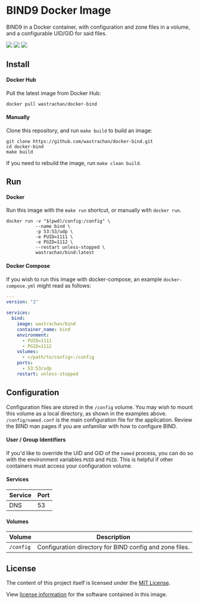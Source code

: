BIND9 Docker Image
==================

BIND9 in a Docker container, with configuration and zone files in a volume, and a configurable UID/GID for said files.

[![](https://circleci.com/gh/wastrachan/docker-bind.svg?style=svg)](https://circleci.com/gh/wastrachan/docker-bind)
[![](https://images.microbadger.com/badges/image/wastrachan/bind.svg)](https://microbadger.com/images/wastrachan/bind)
[![](https://img.shields.io/docker/pulls/wastrachan/bind.svg)](https://hub.docker.com/r/wastrachan/bind)

## Install

#### Docker Hub
Pull the latest image from Docker Hub:

```shell
docker pull wastrachan/docker-bind
```

#### Manually
Clone this repository, and run `make build` to build an image:

```shell
git clone https://github.com/wastrachan/docker-bind.git
cd docker-bind
make build
```

If you need to rebuild the image, run `make clean build`.


## Run

#### Docker
Run this image with the `make run` shortcut, or manually with `docker run`.


```shell
docker run -v "$(pwd)/config:/config" \
           --name bind \
           -p 53:53/udp \
           -e PUID=1111 \
           -e PGID=1112 \
           --restart unless-stopped \
           wastrachan/bind:latest
```


#### Docker Compose
If you wish to run this image with docker-compose, an example `docker-compose.yml` might read as follows:

```yaml
---
version: "2"

services:
  bind:
    image: wastrachan/bind
    container_name: bind
    environment:
      - PUID=1111
      - PGID=1112
    volumes:
      - </path/to/config>:/config
    ports:
      - 53:53/udp
    restart: unless-stopped
```


## Configuration
Configuration files are stored in the `/config` volume. You may wish to mount this volume as a local directory, as shown in the examples above. `/config/named.conf` is the main configuration file for the application. Review the BIND man pages if you are unfamiliar with how to configure BIND.


#### User / Group Identifiers
If you'd like to override the UID and GID of the `named` process, you can do so with the environment variables `PUID` and `PGID`. This is helpful if other containers must access your configuration volume.

#### Services
Service     | Port
------------|-----
DNS         | 53


#### Volumes
Volume          | Description
----------------|-------------
`/config`       | Configuration directory for BIND config and zone files.


## License
The content of this project itself is licensed under the [MIT License](LICENSE).

View [license information](https://www.isc.org/downloads/software-support-policy/isc-license/) for the software contained in this image.
